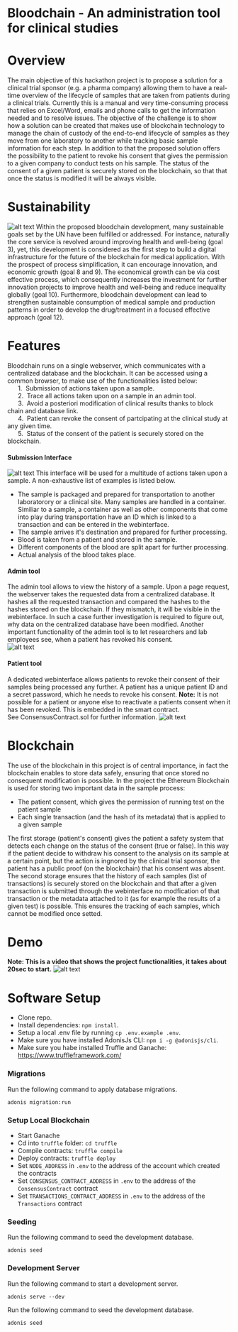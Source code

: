 # Bloodchain - An administration tool for clinical studies
# Overview 
The main objective of this hackathon project is to propose a solution for a clinical trial sponsor (e.g. a pharma company) allowing them to have a real-time overview of the lifecycle of samples that are taken from patients during a clinical trials.  Currently this is a manual and very time-consuming process that relies on Excel/Word, emails and phone calls to get the information needed and to resolve issues. 
The objective of the challenge is to show how a solution can be created that makes use of blockchain technology to manage the chain of custody of the end-to-end lifecycle of samples as they move from one laboratory to another while tracking basic sample information for each step. In addition to that the proposed solution offers the possibility to the patient to revoke his consent that gives the permission to a given company to conduct tests on his sample. The status of the consent of a given patient is securely stored on the blockchain, so that that once the status is modified it will be always visible. 

# Sustainability
![alt text](https://github.com/RSchwan/Bloodchain/blob/master/img/SustainabilityGoals.png)
Within the proposed bloodchain development, many sustainable goals set by the UN have been fulfilled or addressed. For instance, naturally the core service is revolved around improving health and well-being (goal 3), yet, this development is considered as the first step to build a digital infrastructure for the future of the blockchain for medical application. With the prospect of process simplification, it can encourage innovation, and economic growth (goal 8 and 9). The economical growth can be via cost effective process, which consequently increases the investment for further innovation projects to improve health and well-being and reduce inequality globally (goal 10). Furthermore, bloodchain development can lead to strengthen sustainable consumption of medical sample and production patterns in order to develop the drug/treatment in a focused effective approach (goal 12).

# Features
Bloodchain runs on a single webserver, which communicates with a centralized database and the blockchain. It can be accessed using a common browser, to make use of the functionalities listed below:<br>
&nbsp;&nbsp;&nbsp;&nbsp;&nbsp;&nbsp;1.&nbsp; Submission of actions taken upon a sample.<br>
&nbsp;&nbsp;&nbsp;&nbsp;&nbsp;&nbsp;2.&nbsp; Trace all actions taken upon on a sample in an admin tool.<br>
&nbsp;&nbsp;&nbsp;&nbsp;&nbsp;&nbsp;3.&nbsp; Avoid a posteriori modification of clinical results thanks to block chain and database link.<br>
&nbsp;&nbsp;&nbsp;&nbsp;&nbsp;&nbsp;4.&nbsp; Patient can revoke the consent of partcipating at the clinical study at any given time.<br>
&nbsp;&nbsp;&nbsp;&nbsp;&nbsp;&nbsp;5.&nbsp; Status of the consent of the patient is securely stored on the blockchain.

#### Submission Interface
![alt text](https://github.com/RSchwan/Bloodchain/blob/master/img/SubmissionInterface.png)
This interface will be used for a multitude of actions taken upon a sample. A non-exhaustive list of examples is listed below.
- The sample is packaged and prepared for transportation to another laboratorory or a clinical site. Many samples are handled in a container. Similiar to a sample, a container as well as other components that come into play during transportation have an ID which is linked to a transaction and can be entered in the webinterface.
- The sample arrives it's destination and prepared for further processing.
- Blood is taken from a patient and stored in the sample.
- Different components of the blood are split apart for further processing.
- Actual analysis of the blood takes place.
#### Admin tool
The admin tool allows to view the history of a sample. Upon a page request, the webserver takes the requested data from a centralized database. It hashes all the requested transaction and compared the hashes to the hashes stored on the blockchain. If they mismatch, it will be visible in the webinterface.
In such a case further investigation is required to figure out, why data on the centralized database have been modified.
Another important functionality of the admin tool is to let researchers and lab employees see, when a patient has revoked his consent.<br>
![alt text](https://github.com/RSchwan/Bloodchain/blob/master/img/AdminInterface.png)
#### Patient tool
A dedicated webinterface allows patients to revoke their consent of their samples being processed any further. A patient has a unique patient ID and a secret password, which he needs to revoke his consent.
**Note:** It is not possible for a patient or anyone else to reactivate a patients consent when it has been revoked. This is embedded in the smart contract.<br>
See ConsensusContract.sol for further information.
![alt text](https://github.com/RSchwan/Bloodchain/blob/master/img/PatientInterface.png)

# Blockchain 
The use of the blockchain in this project is of central importance, in fact the blockchain enables to store data safely, ensuring that once stored no consequent modification is possible. 
In the project the Ethereum Blockchain is used for storing two important data in the sample process: 
- The patient consent, which gives the permission of running test on the patient sample 
- Each single transaction (and the hash of its metadata) that is applied to a given sample

The first storage (patient's consent) gives the patient a safety system that detects each change on the status of the consent (true or false). In this way if the patient decide to withdraw his consent to the analysis on its sample at a certain point, but the action is ingnored by the clinical trial sponsor, the patient has a public proof (on the blockchain) that his consent was absent. 
The second storage ensures that the history of each samples (list of transactions) is securely stored on the blockchain and that after a given transaction is submitted through the webinterface no modfication of that transaction or the metadata attached to it (as for example the results of a given test) is possible. This ensures the tracking of each samples, which cannot be modified once setted.  
# Demo
**Note: This is a video that shows the project functionalities, it takes about 20sec to start.**
![alt text](https://github.com/RSchwan/Bloodchain/blob/master/img/Demo.gif)

# Software Setup

* Clone repo.
* Install dependencies: `npm install`.
* Setup a local .env file by running `cp .env.example .env`.
* Make sure you have installed AdonisJs CLI: `npm i -g @adonisjs/cli`.
* Make sure you habe installed Truffle and Ganache: https://www.truffleframework.com/

### Migrations

Run the following command to apply database migrations.

```
adonis migration:run
```

### Setup Local Blockchain

* Start Ganache
* Cd into `truffle` folder: `cd truffle`
* Compile contracts: `truffle compile`
* Deploy contracts: `truffle deploy`
* Set `NODE_ADDRESS` in `.env` to the address of the account which created the contracts
* Set `CONSENSUS_CONTRACT_ADDRESS` in `.env` to the address of the `ConsensusContract` contract
* Set `TRANSACTIONS_CONTRACT_ADDRESS` in `.env` to the address of the `Transactions` contract

### Seeding

Run the following command to seed the development database.

```
adonis seed
```

### Development Server

Run the following command to start a development server.

```
adonis serve --dev
```
Run the following command to seed the development database.

```js
adonis seed
```
